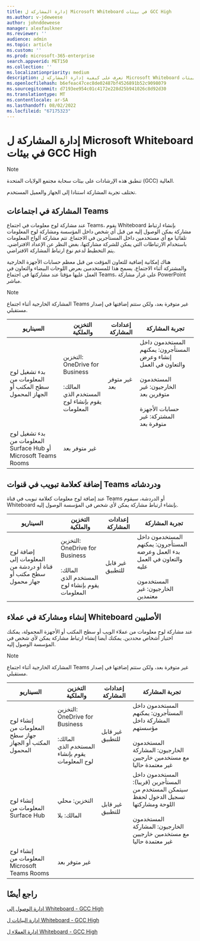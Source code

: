 ```yaml
---
title: إدارة المشاركة ل Microsoft Whiteboard في بيئات GCC High
ms.author: v-jdeweese
author: johnddeweese
manager: alexfaulkner
ms.reviewer: ''
audience: admin
ms.topic: article
ms.custom: ''
ms.prod: microsoft-365-enterprise
search.appverid: MET150
ms.collection: ''
ms.localizationpriority: medium
description: تعرف على كيفية إدارة المشاركة ل Microsoft Whiteboard في بيئات GCC High.
ms.openlocfilehash: b6efeac47cec8de02487bf4526891b52c9098079
ms.sourcegitcommit: d7193ee954c01c4172e228d25b941026c8d92d30
ms.translationtype: MT
ms.contentlocale: ar-SA
ms.lasthandoff: 08/02/2022
ms.locfileid: "67175323"
---
```

# <a name="manage-sharing-for-microsoft-whiteboard-in-gcc-high-environments"></a>إدارة المشاركة ل Microsoft Whiteboard في بيئات GCC High

>[!NOTE]
> تنطبق هذه الإرشادات على بيئات سحابة مجتمع الولايات المتحدة (GCC) العالية.

تختلف تجربة المشاركة استنادا إلى الجهاز والعميل المستخدم. 

## <a name="share-in-teams-meetings"></a>المشاركة في اجتماعات Teams

عند مشاركة لوح معلومات في اجتماع Teams، يقوم Whiteboard بإنشاء ارتباط مشاركة يمكن الوصول إليه من قبل أي شخص داخل المؤسسة ومشاركة لوح المعلومات تلقائيا مع أي مستخدمين داخل المستأجرين في الاجتماع. تتم مشاركة ألواح المعلومات باستخدام الارتباطات التي يمكن للشركة مشاركتها، بغض النظر عن الإعداد الافتراضي. يتم التخطيط لدعم نوع ارتباط المشاركة الافتراضي.

هناك إمكانية إضافية للتعاون المؤقت من قبل معظم حسابات الأجهزة الخارجية والمشتركة أثناء الاجتماع. يسمح هذا للمستخدمين بعرض اللوحات البيضاء والتعاون في العمل عليها مؤقتا عند مشاركتها في اجتماع Teams، على غرار مشاركة PowerPoint مباشر.

>[!NOTE]
> المشاركة الخارجية أثناء اجتماع Teams غير متوفرة بعد، ولكن ستتم إضافتها في إصدار مستقبلي.

|السيناريو |التخزين والملكية |إعدادات المشاركة |تجربة المشاركة |
|---------|---------|---------|---------|
|بدء تشغيل لوح المعلومات من سطح المكتب أو الجهاز المحمول |التخزين: OneDrive for Business<br><br>المالك: المستخدم الذي يقوم بإنشاء لوح المعلومات |غير متوفر بعد |المستخدمون داخل المستأجرون: يمكنهم إنشاء وعرض والتعاون في العمل<br><br>المستخدمون الخارجيون: غير متوفرين بعد<br><br>حسابات الأجهزة المشتركة: غير متوفرة بعد |
|بدء تشغيل لوح المعلومات من Surface Hub أو Microsoft Teams Rooms |غير متوفر بعد |         |         |

## <a name="add-as-a-tab-in-teams-channels-and-chats"></a>إضافة كعلامة تبويب في قنوات Teams ودردشاته

عند إضافة لوح معلومات كعلامة تبويب في قناة Teams أو الدردشة، سيقوم Whiteboard بإنشاء ارتباط مشاركة يمكن لأي شخص في المؤسسة الوصول إليه.

|السيناريو  |التخزين والملكية  |إعدادات المشاركة  |تجربة المشاركة  |
|---------|---------|---------|---------|
|إضافة لوح المعلومات إلى قناة أو دردشة من سطح مكتب أو جهاز محمول  |التخزين: OneDrive for Business<br><br>المالك: المستخدم الذي يقوم بإنشاء لوح المعلومات  |غير قابل للتطبيق  |المستخدمون داخل المستأجرون: يمكنهم بدء العمل وعرضه والتعاون في العمل عليه<br><br>المستخدمون الخارجيون: غير معتمدين  |

## <a name="create-and-share-in-whiteboard-native-clients"></a>إنشاء ومشاركة في عملاء Whiteboard الأصليين

عند مشاركة لوح معلومات من عملاء الويب أو سطح المكتب أو الأجهزة المحمولة، يمكنك اختيار أشخاص محددين. يمكنك أيضا إنشاء ارتباط مشاركة يمكن لأي شخص في المؤسسة الوصول إليه. 

>[!NOTE]
> المشاركة الخارجية أثناء اجتماع Teams غير متوفرة بعد، ولكن ستتم إضافتها في إصدار مستقبلي.

|السيناريو  |التخزين والملكية  |إعدادات المشاركة  |تجربة المشاركة  |
|---------|---------|---------|---------|
|إنشاء لوح المعلومات من جهاز سطح المكتب أو الجهاز المحمول  |التخزين: OneDrive for Business<br><br>المالك: المستخدم الذي يقوم بإنشاء لوح المعلومات  |غير قابل للتطبيق  |المستخدمون داخل المستأجرون: يمكنهم المشاركة داخل مؤسستهم<br><br>المستخدمون الخارجيون: المشاركة مع مستخدمين خارجيين غير معتمدة حاليا  |
|إنشاء لوح المعلومات من Surface Hub  |التخزين: محلي<br><br>المالك: بلا  |غير قابل للتطبيق  |المستخدمون داخل المستأجرين (قريبا): سيتمكن المستخدم من تسجيل الدخول لحفظ اللوحة ومشاركتها<br><br>المستخدمون الخارجيون: المشاركة مع مستخدمين خارجيين غير معتمدة حاليا |
|إنشاء لوح المعلومات من Microsoft Teams Rooms  |غير متوفر بعد         |         |         |

## <a name="see-also"></a>راجع أيضًا

[إدارة الوصول إلى Whiteboard - GCC High](manage-whiteboard-access-gcc-high.md)

[إدارة البيانات ل Whiteboard - GCC High](manage-data-gcc-high.md)

[إدارة العملاء ل Whiteboard - GCC High](manage-clients-gcc-high.md)
